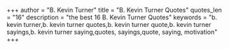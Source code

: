 +++
author = "B. Kevin Turner"
title = "B. Kevin Turner Quotes"
quotes_len = "16"
description = "the best 16 B. Kevin Turner Quotes"
keywords = "b. kevin turner,b. kevin turner quotes,b. kevin turner quote,b. kevin turner sayings,b. kevin turner saying,quotes, sayings,quote, saying, motivation"
+++
